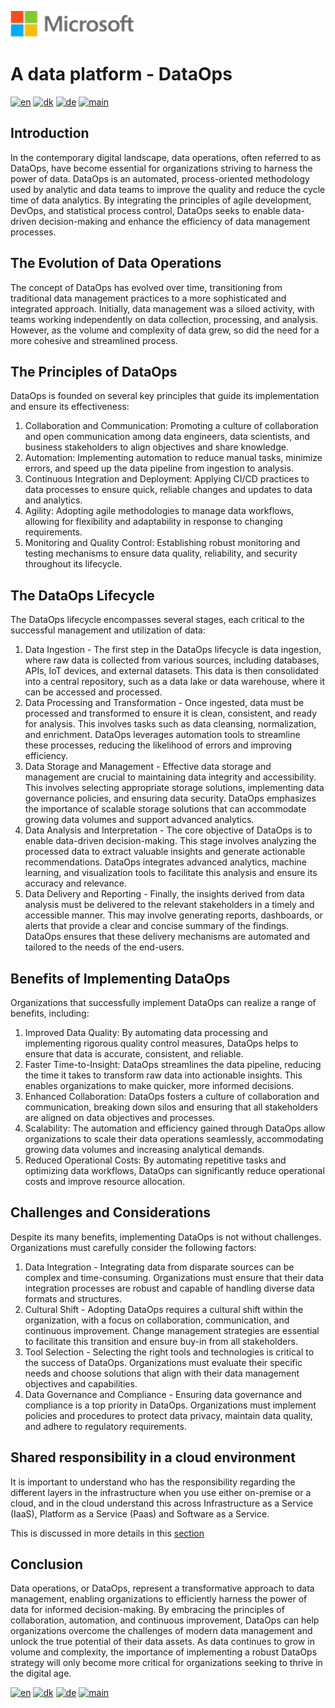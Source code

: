 ![microsoft](../images/microsoft.png)

# A data platform - DataOps

[![en](https://img.shields.io/badge/lang-en-red.svg)](DataOps.md)
[![dk](https://img.shields.io/badge/lang-da--dk-green.svg)](DataOps-da.md)
[![de](https://img.shields.io/badge/lang-de-yellow.svg)](DataOps-de.md)
[![main](https://img.shields.io/badge/main-document-blue.svg)](../../README.md)

## Introduction

In the contemporary digital landscape, data operations, often referred to as DataOps, have become essential for organizations striving to harness the power of data. DataOps is an automated, process-oriented methodology used by analytic and data teams to improve the quality and reduce the cycle time of data analytics. By integrating the principles of agile development, DevOps, and statistical process control, DataOps seeks to enable data-driven decision-making and enhance the efficiency of data management processes.

## The Evolution of Data Operations

The concept of DataOps has evolved over time, transitioning from traditional data management practices to a more sophisticated and integrated approach. Initially, data management was a siloed activity, with teams working independently on data collection, processing, and analysis. However, as the volume and complexity of data grew, so did the need for a more cohesive and streamlined process.

## The Principles of DataOps

DataOps is founded on several key principles that guide its implementation and ensure its effectiveness:

1) Collaboration and Communication: Promoting a culture of collaboration and open communication among data engineers, data scientists, and business stakeholders to align objectives and share knowledge.
2) Automation: Implementing automation to reduce manual tasks, minimize errors, and speed up the data pipeline from ingestion to analysis.
3) Continuous Integration and Deployment: Applying CI/CD practices to data processes to ensure quick, reliable changes and updates to data and analytics.
4) Agility: Adopting agile methodologies to manage data workflows, allowing for flexibility and adaptability in response to changing requirements.
5) Monitoring and Quality Control: Establishing robust monitoring and testing mechanisms to ensure data quality, reliability, and security throughout its lifecycle.

## The DataOps Lifecycle

The DataOps lifecycle encompasses several stages, each critical to the successful management and utilization of data:

1) Data Ingestion - The first step in the DataOps lifecycle is data ingestion, where raw data is collected from various sources, including databases, APIs, IoT devices, and external datasets. This data is then consolidated into a central repository, such as a data lake or data warehouse, where it can be accessed and processed.
2) Data Processing and Transformation - Once ingested, data must be processed and transformed to ensure it is clean, consistent, and ready for analysis. This involves tasks such as data cleansing, normalization, and enrichment. DataOps leverages automation tools to streamline these processes, reducing the likelihood of errors and improving efficiency.
3) Data Storage and Management - Effective data storage and management are crucial to maintaining data integrity and accessibility. This involves selecting appropriate storage solutions, implementing data governance policies, and ensuring data security. DataOps emphasizes the importance of scalable storage solutions that can accommodate growing data volumes and support advanced analytics.
4) Data Analysis and Interpretation - The core objective of DataOps is to enable data-driven decision-making. This stage involves analyzing the processed data to extract valuable insights and generate actionable recommendations. DataOps integrates advanced analytics, machine learning, and visualization tools to facilitate this analysis and ensure its accuracy and relevance.
5) Data Delivery and Reporting - Finally, the insights derived from data analysis must be delivered to the relevant stakeholders in a timely and accessible manner. This may involve generating reports, dashboards, or alerts that provide a clear and concise summary of the findings. DataOps ensures that these delivery mechanisms are automated and tailored to the needs of the end-users.

## Benefits of Implementing DataOps

Organizations that successfully implement DataOps can realize a range of benefits, including:

1) Improved Data Quality: By automating data processing and implementing rigorous quality control measures, DataOps helps to ensure that data is accurate, consistent, and reliable.
2) Faster Time-to-Insight: DataOps streamlines the data pipeline, reducing the time it takes to transform raw data into actionable insights. This enables organizations to make quicker, more informed decisions.
3) Enhanced Collaboration: DataOps fosters a culture of collaboration and communication, breaking down silos and ensuring that all stakeholders are aligned on data objectives and processes.
4) Scalability: The automation and efficiency gained through DataOps allow organizations to scale their data operations seamlessly, accommodating growing data volumes and increasing analytical demands.
5) Reduced Operational Costs: By automating repetitive tasks and optimizing data workflows, DataOps can significantly reduce operational costs and improve resource allocation.

## Challenges and Considerations

Despite its many benefits, implementing DataOps is not without challenges. Organizations must carefully consider the following factors:

1) Data Integration - Integrating data from disparate sources can be complex and time-consuming. Organizations must ensure that their data integration processes are robust and capable of handling diverse data formats and structures.
2) Cultural Shift - Adopting DataOps requires a cultural shift within the organization, with a focus on collaboration, communication, and continuous improvement. Change management strategies are essential to facilitate this transition and ensure buy-in from all stakeholders.
3) Tool Selection - Selecting the right tools and technologies is critical to the success of DataOps. Organizations must evaluate their specific needs and choose solutions that align with their data management objectives and capabilities.
4) Data Governance and Compliance - Ensuring data governance and compliance is a top priority in DataOps. Organizations must implement policies and procedures to protect data privacy, maintain data quality, and adhere to regulatory requirements.

## Shared responsibility in a cloud environment

It is important to understand who has the responsibility regarding the different layers in the infrastructure when you use either on-premise or a cloud, and in the cloud understand this across Infrastructure as a Service (IaaS), Platform as a Service (Paas) and Software as a Service.

This is discussed in more details in this [section](Cloud-env.md)

## Conclusion

Data operations, or DataOps, represent a transformative approach to data management, enabling organizations to efficiently harness the power of data for informed decision-making. By embracing the principles of collaboration, automation, and continuous improvement, DataOps can help organizations overcome the challenges of modern data management and unlock the true potential of their data assets. As data continues to grow in volume and complexity, the importance of implementing a robust DataOps strategy will only become more critical for organizations seeking to thrive in the digital age.

[![en](https://img.shields.io/badge/lang-en-red.svg)](DataOps.md)
[![dk](https://img.shields.io/badge/lang-da--dk-green.svg)](DataOps-da.md)
[![de](https://img.shields.io/badge/lang-de-yellow.svg)](DataOps-de.md)
[![main](https://img.shields.io/badge/main-document-blue.svg)](../../README.md)